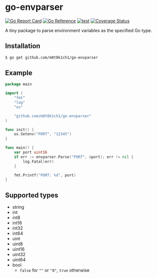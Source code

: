 # go-envparser

[![Go Report Card](https://goreportcard.com/badge/github.com/m0t0k1ch1/go-envparser)](https://goreportcard.com/report/github.com/m0t0k1ch1/go-envparser)
[![Go Reference](https://pkg.go.dev/badge/github.com/m0t0k1ch1/go-envparser.svg)](https://pkg.go.dev/github.com/m0t0k1ch1/go-envparser)
[![test](https://github.com/m0t0k1ch1/go-envparser/actions/workflows/test.yml/badge.svg)](https://github.com/m0t0k1ch1/go-envparser/actions/workflows/test.yml)
[![Coverage Status](https://coveralls.io/repos/github/m0t0k1ch1/go-envparser/badge.svg?branch=main)](https://coveralls.io/github/m0t0k1ch1/go-envparser?branch=main)

A tiny package to parse environment variables as the specified Go type.

## Installation

```sh
$ go get github.com/m0t0k1ch1/go-envparser
```

## Example

```go
package main

import (
	"fmt"
	"log"
	"os"

	"github.com/m0t0k1ch1/go-envparser"
)

func init() {
	os.Setenv("PORT", "12345")
}

func main() {
	var port uint16
	if err := envparser.Parse("PORT", &port); err != nil {
		log.Fatal(err)
	}

	fmt.Printf("PORT: %d", port)
}
```

## Supported types

- string
- int
- int8
- int16
- int32
- int64
- uint
- uint8
- uint16
- uint32
- uint64
- bool
  - `false` for `""` or `"0"`, `true` otherwise
